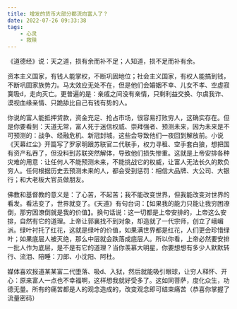 ```yaml
---
title: 增发的货币大部分都流向富人了？
date: 2022-07-26 09:33:38
tags:
    - 心灵
    - 救赎
---
```

《道德经》说：天之道，损有余而补不足；人知道，损不足而补有余。

资本主义国家，有钱人能掌权，不断巩固地位；社会主义国家，有权人能搞到钱，不断巩固家族势力。马太效应无处不在，但是他们会婚姻不幸、儿女不孝、空虚寂寞吸d，走向灭亡。更普遍的是：亲戚之间没有亲情，只剩利益交换、尔虞我诈、漠视血缘亲情、只跪舔比自己有钱有势的人。

你说的富人能抵押贷款，资金充足、抢占市场，很容易打败穷人，这确实存在。但是你要看到：天道无常，富人死于迷信权威、崇拜强者、预测未来，因为未来是不可预测的：战争、经融危机、新冠封城，这些会导致他们一夜回到解放前。小说《天幕红尘》开篇写了罗家明跟苏联官二代联手，权力寻租、空手套白狼，想把国有资产私吞了，但没料到苏联突然解体，导致他们损失惨重。这就是上帝安排各种灾难的用意：让任何人不能预测未来，不能挑战它的权威，让富人无法长久的欺负穷人。任何根据历史去预测未来的人，都会受到惩罚：相信大品牌、大公司、大银行；和大老板大官员做朋友。

佛教和基督教的意义是：了心苦，不起苦；我不能改变世界，但我能改变对世界的看发。看法变了，世界就变了。《天道》有句台词：【如果我的能力只能让我穷困潦倒，那穷困潦倒就是我的价值】。换句话说：这一切都是上帝安排的，上帝这么安排，自然有它的道理。上帝让郭襄找不到对象，却造就了一代宗师，创立了峨嵋派。绿叶衬托了红花，这就是绿叶的价值，如果满世界都是红花，人们更会珍惜绿叶；如果底层人被灭绝，那么中层就会跌落成底层人。所以你看，上帝必然要安排一批人作为底层，是不是有它的道理？当你羡慕大明星，你要想想有多少人默默转行、流泪、陪睡：刀郎、小沈阳、阿杜。

媒体喜欢报道某某富二代堕落、吸d、入狱，然后就能吸引眼球，让穷人释怀、开心：原来富人一点也不幸福啊，这样想我就好受多了。这如同菩萨，度化众生，功德无量。所有的痛苦都是人的观念造成的，改变观念即可结束痛苦（恭喜你掌握了流量密码）